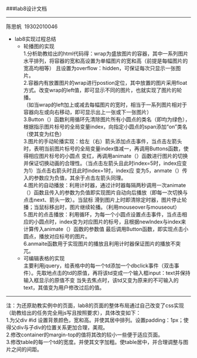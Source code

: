 ###lab8设计文档  
***
陈思帆&nbsp;&nbsp;19302010046
  
 * lab8实现过程总结  
    * 轮播图的实现  
     1.分析助教给出的html代码得：wrap为盛放图片的容器，其中一系列图片水平排列，将容器的宽和高设置为单幅图片的宽和高（前提是每幅图片的宽高均相等）
     且设置为overflow：hidden，可保证每次只显示一张图片。   
     2.容器内有放置图片的wrap进行postion定位，其中放置的图片采用float方式。改变wrap的left值，即可显示不同的图片，也就实现了图片的轮播。  
     （如当wrap的left加上或减去每幅图片的宽时，相当于一系列图片相对于容器向左或向右移动，即可显示出上一张或下一张图片）  
     3.Button（）函数利用循环先清除图片所有小圆点的类名（即均为绿色），根据指示图片标号的全局变量index，向指定小圆点的span添加“on”类名（使其变为红色）  
     3.图片的手动轮播实现：给左（右）箭头添加点击事件，当点击左箭头时，表明当前图片标号的全局变量index值减一，再调用Buttons函数，使得相应图片标号的小圆点
     变红，再调用animate（）函数进行图片的切换并保证切换动画的合理性。（当点击左箭头且此时index=5时，index应变为1）当点击右箭头时且此时index=1时，index应
     变为5，anmate（）传入的参数应为负值，其余于点击左箭头同理。  
     4.图片的自动播放：利用计时器，通过计时器每隔两秒调用一次animate（）函数且传入的参数为负值即实现图片自动向后播放（即每一次切换与点击next、箭头一致）。当鼠标
     滑到图片上时即清除定时器，图片停止轮播；当鼠标移出时，图片继续轮播。（利用mouseover与mouseout）  
     5.图片的点击播放：利用循环，为每一个小圆点设置点击事件，当点击相应的小圆点时，index变为对应图片的标号，且根据newIndex与index来计算传入animate（）函数的参数值
     最后调用Button函数，即实现点击小圆点，播放对应标号的图片。  
     6.anmaite函数用于实现图片的播放且利用计时器保证图片的播放不突兀。  
    * 可编辑表格的实现  
     主要利用jquery，给表格中的每一个td添加一个dbclick事件（双击事件）。先取地点击的td的原值，再将该td变成一个输入框input：text并保持输入框显示的原值不变
       当失去焦点时，该td又变为原来的不可输入的text，其值变为用户修改过后的值。  
 ***    
 注：为还原助教实例中的页面，lab8的页面的整体布局通过自己改变了css实现（助教给出的任务完全用js写且按照要求），具体改变如下：  
     1.为父div #id 设置背景颜色，宽和高。并使其居中排列。设置padding：1px；使得父div与子div的位置关系更加合理，美观。  
     2.修改container的margin-top的值将其改的较小一些便于适应页面。  
     3.修改table的每一个td的宽度。并使其文字加粗。使table居中，并合理调整与图片之间的间距。
    
       
       